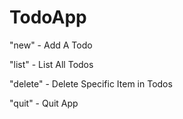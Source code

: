 # TodoApp

"new" - Add A Todo

"list" - List All Todos

"delete" - Delete Specific Item in Todos

"quit" - Quit App
